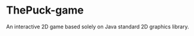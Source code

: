 ThePuck-game
============

An interactive 2D game based solely on Java standard 2D graphics library.
